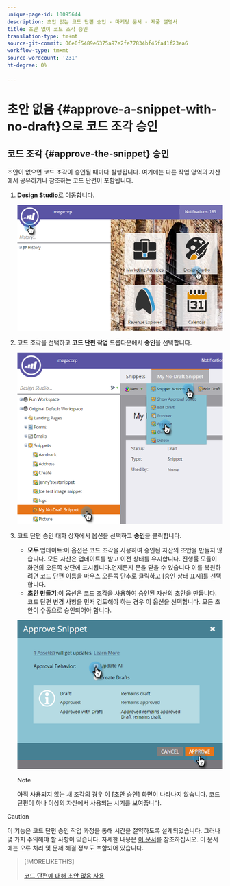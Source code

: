 ```yaml
---
unique-page-id: 10095644
description: 초안 없는 코드 단편 승인 - 마케팅 문서 - 제품 설명서
title: 초안 없이 코드 조각 승인
translation-type: tm+mt
source-git-commit: 06e0f5489e6375a97e2fe77834bf45fa41f23ea6
workflow-type: tm+mt
source-wordcount: '231'
ht-degree: 0%

---
```



# 초안 없음 {#approve-a-snippet-with-no-draft}으로 코드 조각 승인

## 코드 조각 {#approve-the-snippet} 승인

초안이 없으면 코드 조각이 승인될 때마다 실행됩니다. 여기에는 다른 작업 영역의 자산에서 공유하거나 참조하는 코드 단편이 포함됩니다.

1. **Design Studio**&#x200B;로 이동합니다.

   ![](assets/go-to-design-studio.png)

1. 코드 조각을 선택하고 **코드 단편 작업** 드롭다운에서 **승인**&#x200B;을 선택합니다.

   ![](assets/approve-snippet.png)

1. 코드 단편 승인 대화 상자에서 옵션을 선택하고 **승인**&#x200B;을 클릭합니다.

   * **모두** 업데이트:이 옵션은 코드 조각을 사용하여 승인된 자산의 초안을 만들지 않습니다. 모든 자산은 업데이트를 받고 이전 상태를 유지합니다. 진행률 모듈이 화면의 오른쪽 상단에 표시됩니다.언제든지 문을 닫을 수 있습니다 이를 복원하려면 코드 단편 이름을 마우스 오른쪽 단추로 클릭하고 [승인 상태 표시]를 선택합니다.
   * **초안 만들기**:이 옵션은 코드 조각을 사용하여 승인된 자산의 초안을 만듭니다. 코드 단편 변경 사항을 먼저 검토해야 하는 경우 이 옵션을 선택합니다. 모든 초안이 수동으로 승인되어야 합니다.

   ![](assets/snippet-dialog-box.png)

   >[!NOTE]
   >
   >아직 사용되지 않는 새 조각의 경우 이 [초안 승인] 화면이 나타나지 않습니다. 코드 단편이 하나 이상의 자산에서 사용되는 시기를 보여줍니다.

>[!CAUTION]
>
>이 기능은 코드 단편 승인 작업 과정을 통해 시간을 절약하도록 설계되었습니다. 그러나 몇 가지 주의해야 할 사항이 있습니다. 자세한 내용은 [이 문서](https://nation.marketo.com/docs/DOC-4415)를 참조하십시오. 이 문서에는 오류 처리 및 문제 해결 정보도 포함되어 있습니다.

>[!MORELIKETHIS]
>
>[코드 단편에 대해 초안 없음 사용](/help/marketo/product-docs/administration/users-and-roles/managing-user-roles-and-permissions/enable-no-draft-for-snippets.md)
